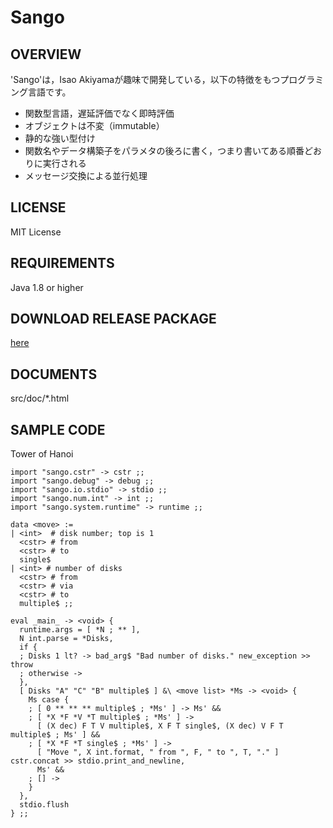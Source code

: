 # Sango

## OVERVIEW
'Sango'は，Isao Akiyamaが趣味で開発している，以下の特徴をもつプログラミング言語です。
  - 関数型言語，遅延評価でなく即時評価
  - オブジェクトは不変（immutable）
  - 静的な強い型付け
  - 関数名やデータ構築子をパラメタの後ろに書く，つまり書いてある順番どおりに実行される
  - メッセージ交換による並行処理

## LICENSE
MIT License

## REQUIREMENTS
Java 1.8 or higher

## DOWNLOAD RELEASE PACKAGE
[here](https://github.com/i-akym/sango-release)

## DOCUMENTS
src/doc/*.html

## SAMPLE CODE
Tower of Hanoi

    import "sango.cstr" -> cstr ;;
    import "sango.debug" -> debug ;;
    import "sango.io.stdio" -> stdio ;;
    import "sango.num.int" -> int ;;
    import "sango.system.runtime" -> runtime ;;
    
    data <move> :=
    | <int>  # disk number; top is 1
      <cstr> # from
      <cstr> # to
      single$
    | <int> # number of disks
      <cstr> # from
      <cstr> # via
      <cstr> # to
      multiple$ ;;
    
    eval _main_ -> <void> {
      runtime.args = [ *N ; ** ],
      N int.parse = *Disks,
      if {
      ; Disks 1 lt? -> bad_arg$ "Bad number of disks." new_exception >> throw
      ; otherwise ->
      },
      [ Disks "A" "C" "B" multiple$ ] &\ <move list> *Ms -> <void> {
        Ms case {
        ; [ 0 ** ** ** multiple$ ; *Ms' ] -> Ms' &&
        ; [ *X *F *V *T multiple$ ; *Ms' ] ->
          [ (X dec) F T V multiple$, X F T single$, (X dec) V F T multiple$ ; Ms' ] &&
        ; [ *X *F *T single$ ; *Ms' ] ->
          [ "Move ", X int.format, " from ", F, " to ", T, "." ] cstr.concat >> stdio.print_and_newline,
          Ms' &&
        ; [] ->
        }
      },
      stdio.flush
    } ;;
